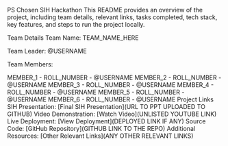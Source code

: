 PS Chosen SIH Hackathon
This README provides an overview of the project, including team details, relevant links, tasks completed, tech stack, key features, and steps to run the project locally.

Team Details
Team Name: TEAM_NAME_HERE

Team Leader: @USERNAME

Team Members:

MEMBER_1 - ROLL_NUMBER - @USERNAME
MEMBER_2 - ROLL_NUMBER - @USERNAME
MEMBER_3 - ROLL_NUMBER - @USERNAME
MEMBER_4 - ROLL_NUMBER - @USERNAME
MEMBER_5 - ROLL_NUMBER - @USERNAME
MEMBER_6 - ROLL_NUMBER - @USERNAME
Project Links
SIH Presentation: [Final SIH Presentation](URL TO PPT UPLOADED TO GITHUB)
Video Demonstration: [Watch Video](UNLISTED YOUTUBE LINK)
Live Deployment: [View Deployment](DEPLOYED LINK IF ANY)
Source Code: [GitHub Repository](GITHUB LINK TO THE REPO)
Additional Resources: [Other Relevant Links](ANY OTHER RELEVANT LINKS)
